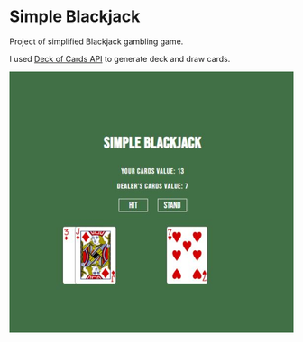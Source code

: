 # Simple Blackjack

Project of simplified Blackjack gambling game.

I used [Deck of Cards API](https://www.deckofcardsapi.com/) to generate deck and draw cards.

![Screenshot](screenshot.JPG)
